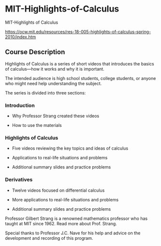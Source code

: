 # MIT-Highlights-of-Calculus
MIT-Highlights of Calculus

https://ocw.mit.edu/resources/res-18-005-highlights-of-calculus-spring-2010/index.htm


## Course Description

Highlights of Calculus is a series of short videos that introduces the basics of calculus—how it works and why it is important. 

The intended audience is high school students, college students, or anyone who might need help understanding the subject.

The series is divided into three sections:

### Introduction

- Why Professor Strang created these videos

- How to use the materials

### Highlights of Calculus

- Five videos reviewing the key topics and ideas of calculus

- Applications to real-life situations and problems

- Additional summary slides and practice problems

### Derivatives

- Twelve videos focused on differential calculus

- More applications to real-life situations and problems

- Additional summary slides and practice problems

Professor Gilbert Strang is a renowned mathematics professor who has taught at MIT since 1962. Read more about Prof. Strang.

Special thanks to Professor J.C. Nave for his help and advice on the development and recording of this program.
